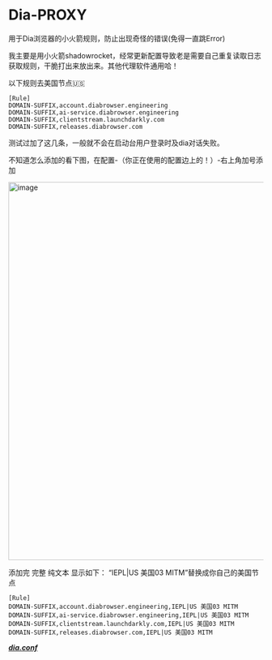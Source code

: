 # Dia-PROXY
用于Dia浏览器的小火箭规则，防止出现奇怪的错误(免得一直跳Error) 

我主要是用小火箭shadowrocket，经常更新配置导致老是需要自己重复读取日志获取规则，干脆打出来放出来。其他代理软件通用哈！

以下规则去美国节点🇺🇸

```
[Rule]
DOMAIN-SUFFIX,account.diabrowser.engineering
DOMAIN-SUFFIX,ai-service.diabrowser.engineering
DOMAIN-SUFFIX,clientstream.launchdarkly.com
DOMAIN-SUFFIX,releases.diabrowser.com
```

测试过加了这几条，一般就不会在启动台用户登录时及dia对话失败。

不知道怎么添加的看下图，在配置-（你正在使用的配置边上的！）-右上角加号添加

<img width="627" height="746" alt="image" src="https://github.com/user-attachments/assets/3419bfe2-1254-4e56-b3d5-dc17b756c08a" />

添加完 完整 纯文本 显示如下：
“IEPL|US 美国03 MITM”替换成你自己的美国节点
```
[Rule]
DOMAIN-SUFFIX,account.diabrowser.engineering,IEPL|US 美国03 MITM
DOMAIN-SUFFIX,ai-service.diabrowser.engineering,IEPL|US 美国03 MITM
DOMAIN-SUFFIX,clientstream.launchdarkly.com,IEPL|US 美国03 MITM
DOMAIN-SUFFIX,releases.diabrowser.com,IEPL|US 美国03 MITM
```

[***dia.conf***](https://raw.githubusercontent.com/QIAO1520/Dia-PROXY/refs/heads/main/dia.conf) 
